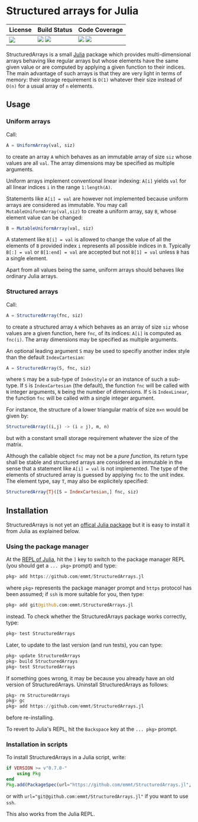 # Structured arrays for Julia

| **License**                     | **Build Status**                                                | **Code Coverage**                                                   |
|:--------------------------------|:----------------------------------------------------------------|:--------------------------------------------------------------------|
| [![][license-img]][license-url] | [![][travis-img]][travis-url] [![][appveyor-img]][appveyor-url] | [![][coveralls-img]][coveralls-url] [![][codecov-img]][codecov-url] |

StructuredArrays is a small [Julia](https://julialang.org/) package which
provides multi-dimensional arrays behaving like regular arrays but whose
elements have the same given value or are computed by applying a given function
to their indices.  The main advantage of such arrays is that they are very
light in terms of memory: their storage requirement is `O(1)` whatever their
size instead of `O(n)` for a usual array of `n` elements.


## Usage

### Uniform arrays

Call:

```julia
A = UniformArray(val, siz)
```

to create an array `A` which behaves as an immutable array of size `siz` whose
values are all `val`.  The array dimensions may be specified as
multiple arguments.

Uniform arrays implement conventional linear indexing: `A[i]` yields `val`
for all linear indices `i` in the range `1:length(A)`.

Statements like `A[i] = val` are however not implemented because uniform
arrays are considered as immutable.  You may call
`MutableUniformArray(val,siz)` to create a uniform array, say `B`, whose
element value can be changed:

```julia
B = MutableUniformArray(val, siz)
```

A statement like `B[i] = val` is allowed to change the value of all the
elements of `B` provided index `i` represents all possible indices
in `B`.  Typically `B[:] = val` or `B[1:end] = val` are accepted but not
`B[1] = val` unless `B` has a single element.

Apart from all values being the same, uniform arrays should behaves like
ordinary Julia arrays.


### Structured arrays

Call:

```julia
A = StructuredArray(fnc, siz)
```

to create a structured array `A` which behaves as an array of size `siz` whose
values are a given function, here `fnc`, of its indices: `A[i]` is computed as
`fnc(i)`.  The array dimensions may be specified as multiple arguments.

An optional leading argument `S` may be used to specifiy another index style
than the default `IndexCartesian`:

```julia
A = StructuredArray(S, fnc, siz)
```

where `S` may be a sub-type of `IndexStyle` or an instance of such a sub-type.
If `S` is `IndexCartesian` (the default), the function `fnc` will be called
with `N` integer arguments, `N` being the number of dimensions.  If `S` is
`IndexLinear`, the function `fnc` will be called with a single integer
argument.

For instance, the structure of a lower triangular matrix of size `m×n` would be
given by:

```julia
StructuredArray((i,j) -> (i ≥ j), m, n)
```

but with a constant small storage requirement whatever the size of the matrix.

Although the callable object `fnc` may not be a *pure function*, its return
type shall be stable and structured arrays are considered as immutable in the
sense that a statement like `A[i] = val` is not implemented.  The type of the
elements of structured array is guessed by applying `fnc` to the unit index.
The element type, say `T`, may also be explicitely specified:

```julia
StructuredArray{T}([S = IndexCartesian,] fnc, siz)
```


## Installation

StructuredArrays is not yet an [offical Julia package](https://pkg.julialang.org/)
but it is easy to install it from Julia as explained below.


### Using the package manager


At the [REPL of
Julia](https://docs.julialang.org/en/stable/manual/interacting-with-julia/),
hit the `]` key to switch to the package manager REPL (you should get a
`... pkg>` prompt) and type:

```julia
pkg> add https://github.com/emmt/StructuredArrays.jl
```

where `pkg>` represents the package manager prompt and `https` protocol has
been assumed; if `ssh` is more suitable for you, then type:

```julia
pkg> add git@github.com:emmt/StructuredArrays.jl
```

instead.  To check whether the StructuredArrays package works correctly, type:

```julia
pkg> test StructuredArrays
```

Later, to update to the last version (and run tests), you can type:

```julia
pkg> update StructuredArrays
pkg> build StructuredArrays
pkg> test StructuredArrays
```

If something goes wrong, it may be because you already have an old version of
StructuredArrays.  Uninstall StructuredArrays as follows:

```julia
pkg> rm StructuredArrays
pkg> gc
pkg> add https://github.com/emmt/StructuredArrays.jl
```

before re-installing.

To revert to Julia's REPL, hit the `Backspace` key at the `... pkg>` prompt.


### Installation in scripts

To install StructuredArrays in a Julia script, write:

```julia
if VERSION >= v"0.7.0-"
    using Pkg
end
Pkg.add(PackageSpec(url="https://github.com/emmt/StructuredArrays.jl", rev="master"));
```

or with `url="git@github.com:emmt/StructuredArrays.jl"` if you want to use `ssh`.

This also works from the Julia REPL.

[doc-stable-img]: https://img.shields.io/badge/docs-stable-blue.svg
[doc-stable-url]: https://emmt.github.io/StructuredArrays.jl/stable

[doc-dev-img]: https://img.shields.io/badge/docs-dev-blue.svg
[doc-dev-url]: https://emmt.github.io/StructuredArrays.jl/dev

[license-url]: ./LICENSE.md
[license-img]: http://img.shields.io/badge/license-MIT-brightgreen.svg?style=flat

[travis-img]: https://travis-ci.com/emmt/StructuredArrays.jl.svg?branch=master
[travis-url]: https://travis-ci.com/emmt/StructuredArrays.jl

[appveyor-img]: https://ci.appveyor.com/api/projects/status/github/emmt/StructuredArrays.jl?branch=master
[appveyor-url]: https://ci.appveyor.com/project/emmt/StructuredArrays-jl/branch/master

[coveralls-img]: https://coveralls.io/repos/emmt/StructuredArrays.jl/badge.svg?branch=master&service=github
[coveralls-url]: https://coveralls.io/github/emmt/StructuredArrays.jl?branch=master

[codecov-img]: http://codecov.io/github/emmt/StructuredArrays.jl/coverage.svg?branch=master
[codecov-url]: http://codecov.io/github/emmt/StructuredArrays.jl?branch=master
